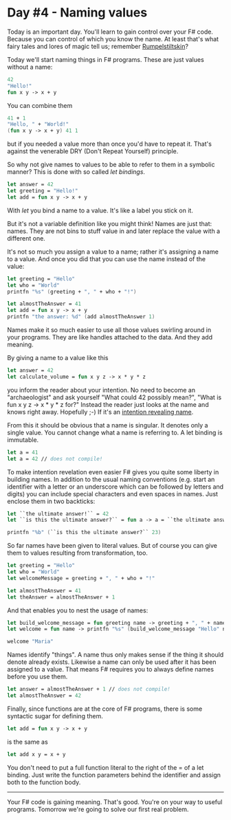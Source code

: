 # Day #4 - Naming values
Today is an important day. You'll learn to gain control over your F# code. Because you can control of which you know the name. At least that's what fairy tales and lores of magic tell us; remember [Rumpelstiltskin](http://www.eastoftheweb.com/short-stories/UBooks/Rum.shtml)?

Today we'll start naming things in F# programs. These are just values without a name:

```fsharp
42
"Hello!"
fun x y -> x + y
```

You can combine them

```fsharp
41 + 1
"Hello, " + "World!"
(fun x y -> x + y) 41 1
```

but if you needed a value more than once you'd have to repeat it. That's against the venerable DRY (Don't Repeat Yourself) principle.

So why not give names to values to be able to refer to them in a symbolic manner? This is done with so called _let bindings_.

```fsharp
let answer = 42
let greeting = "Hello!"
let add = fun x y -> x + y
```

With _let_ you bind a name to a value. It's like a label you stick on it.

But it's not a variable definition like you might think! Names are just that: names. They are not bins to stuff value in and later replace the value with a different one.

It's not so much you assign a value to a name; rather it's assigning a name to a value. And once you did that you can use the name instead of the value:

```fsharp
let greeting = "Hello"
let who = "World"
printfn "%s" (greeting + ", " + who + "!")

let almostTheAnswer = 41
let add = fun x y -> x + y
printfn "the answer: %d" (add almostTheAnswer 1)
```

Names make it so much easier to use all those values swirling around in your programs. They are like handles attached to the data. And they add meaning.

By giving a name to a value like this

```fsharp
let answer = 42
let calculate_volume = fun x y z -> x * y * z
```

you inform the reader about your intention. No need to become an "archaeologist" and ask yourself "What could 42 possibly mean?", "What is fun x y z -> x * y * z for?" Instead the reader just looks at the name and knows right away. Hopefully ;-) If it's an [intention revealing name](http://c2.com/cgi/wiki?IntentionRevealingNames).

From this it should be obvious that a name is singular. It denotes only a single value. You cannot change what a name is referring to. A let binding is immutable.

```fsharp
let a = 41
let a = 42 // does not compile!
```

To make intention revelation even easier F# gives you quite some liberty in building names. In addition to the usual naming conventions (e.g. start an identifier with a letter or an underscore which can be followed by letters and digits) you can include special characters and even spaces in names. Just enclose them in two backticks:

```fsharp
let ``the ultimate answer!`` = 42
let ``is this the ultimate answer?`` = fun a -> a = ``the ultimate answer!``

printfn "%b" (``is this the ultimate answer?`` 23)
```

So far names have been given to literal values. But of course you can give them to values resulting from transformation, too.

```fsharp
let greeting = "Hello"
let who = "World"
let welcomeMessage = greeting + ", " + who + "!"

let almostTheAnswer = 41
let theAnswer = almostTheAnswer + 1
```

And that enables you to nest the usage of names:

```fsharp
let build_welcome_message = fun greeting name -> greeting + ", " + name + "!"
let welcome = fun name -> printfn "%s" (build_welcome_message "Hello" name)

welcome "Maria"
```

Names identify "things". A name thus only makes sense if the thing it should denote already exists. Likewise a name can only be used after it has been assigned to a value. That means F# requires you to always define names before you use them.

```fsharp
let answer = almostTheAnswer + 1 // does not compile!
let almostTheAnswer = 42
```

Finally, since functions are at the core of F# programs, there is some syntactic sugar for defining them.

```fsharp
let add = fun x y -> x + y
```

is the same as

```fsharp
let add x y = x + y
```

You don't need to put a full function literal to the right of the = of a let binding. Just write the function parameters behind the identifier and assign both to the function body.

***

Your F# code is gaining meaning. That's good. You're on your way to useful programs. Tomorrow we're going to solve our first real problem.